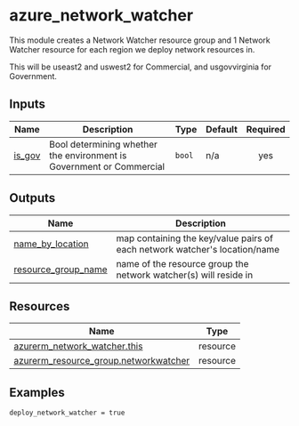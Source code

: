 <!-- BEGIN_TF_DOCS -->
# azure_network_watcher

This module creates a Network Watcher resource group and 1 Network Watcher
resource for each region we deploy network resources in.

This will be useast2 and uswest2 for Commercial, and usgovvirginia for Government.

## Inputs

| Name | Description | Type | Default | Required |
|------|-------------|------|---------|:--------:|
| <a name="input_is_gov"></a> [is\_gov](#input\_is\_gov) | Bool determining whether the environment is Government or Commercial | `bool` | n/a | yes |

## Outputs

| Name | Description |
|------|-------------|
| <a name="output_name_by_location"></a> [name\_by\_location](#output\_name\_by\_location) | map containing the key/value pairs of each network watcher's location/name |
| <a name="output_resource_group_name"></a> [resource\_group\_name](#output\_resource\_group\_name) | name of the resource group the network watcher(s) will reside in |

## Resources

| Name | Type |
|------|------|
| [azurerm_network_watcher.this](https://registry.terraform.io/providers/hashicorp/azurerm/latest/docs/resources/network_watcher) | resource |
| [azurerm_resource_group.networkwatcher](https://registry.terraform.io/providers/hashicorp/azurerm/latest/docs/resources/resource_group) | resource |

## Examples

```hcl
deploy_network_watcher = true
```
<!-- END_TF_DOCS -->